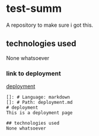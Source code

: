# test-summ
A repository to make sure i got this.

## technologies used
None whatsoever

### link to deployment
[deployment](deployment.md)

    
    []: # Language: markdown
    []: # Path: deployment.md
    # deployment
    This is a deployment page

    ## technologies used
    None whatsoever
    
